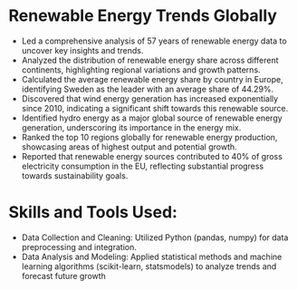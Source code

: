 # Renewable Energy Trends Globally

- Led a comprehensive analysis of 57 years of renewable energy data to uncover key insights and trends.
- Analyzed the distribution of renewable energy share across different continents, highlighting regional variations and growth patterns.
- Calculated the average renewable energy share by country in Europe, identifying Sweden as the leader with an average share of 44.29%.
- Discovered that wind energy generation has increased exponentially since 2010, indicating a significant shift towards this renewable source.
- Identified hydro energy as a major global source of renewable energy generation, underscoring its importance in the energy mix.
- Ranked the top 10 regions globally for renewable energy production, showcasing areas of highest output and potential growth.
- Reported that renewable energy sources contributed to 40% of gross electricity consumption in the EU, reflecting substantial progress towards sustainability goals.

# Skills and Tools Used:

- Data Collection and Cleaning: Utilized Python (pandas, numpy) for data preprocessing and integration.
- Data Analysis and Modeling: Applied statistical methods and machine learning algorithms (scikit-learn, statsmodels) to analyze trends and forecast future growth
